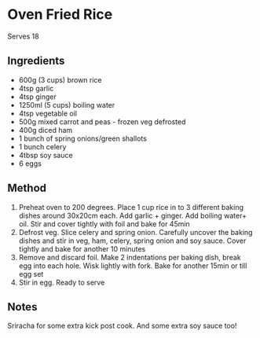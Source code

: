 # Oven Fried Rice

Serves 18

## Ingredients

* 600g (3 cups) brown rice
* 4tsp garlic
* 4tsp ginger
* 1250ml (5 cups) boiling water
* 4tsp vegetable oil
* 500g mixed carrot and peas - frozen veg defrosted
* 400g diced ham
* 1 bunch of spring onions/green shallots
* 1 bunch celery
* 4tbsp soy sauce
* 6 eggs

## Method

1. Preheat oven to 200 degrees. Place 1 cup rice in to 3 different baking dishes around 30x20cm each. Add garlic + ginger. Add boiling water+ oil. Stir and cover tightly with foil and bake for 45min
2. Defrost veg. Slice celery and spring onion. Carefully uncover the baking dishes and stir in veg, ham, celery, spring onion and soy sauce. Cover tightly and bake for another 10 minutes
3. Remove and discard foil. Make 2 indentations per baking dish, break egg into each hole. Wisk lightly with fork. Bake for another 15min or till egg set
4. Stir in egg. Ready to serve

## Notes

Sriracha for some extra kick post cook. And some extra soy sauce too!